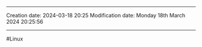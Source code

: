 

----
Creation date: 2024-03-18 20:25
Modification date: Monday 18th March 2024 20:25:56

----

#Linux 

